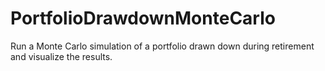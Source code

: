 # PortfolioDrawdownMonteCarlo
Run a Monte Carlo simulation of a portfolio drawn down during retirement and visualize the results. 
